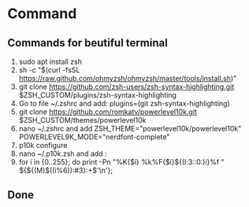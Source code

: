 # Command
## Commands for beutiful terminal 
1. sudo apt install zsh
2. sh -c "$(curl -fsSL https://raw.github.com/ohmyzsh/ohmyzsh/master/tools/install.sh)"
3. git clone https://github.com/zsh-users/zsh-syntax-highlighting.git $ZSH_CUSTOM/plugins/zsh-syntax-highlighting
4. Go to file ~/.zshrc and add: plugins=(git zsh-syntax-highlighting) 
5. git clone https://github.com/romkatv/powerlevel10k.git $ZSH_CUSTOM/themes/powerlevel10k
6. nano ~/.zshrc   and add ZSH_THEME="powerlevel10k/powerlevel10k" POWERLEVEL9K_MODE="nerdfont-complete"
7. p10k configure
8. nano ~/.p10k.zsh and add : 
9. for i in {0..255}; do print -Pn \"%K{$i}  %k%F{$i}${(l:3::0:)i}%f \" ${${(M)$((i%6)):#3}:+$'\n'}; 

## Done
